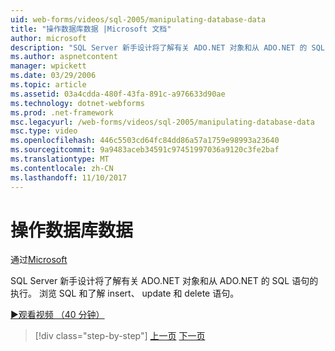 ```yaml
---
uid: web-forms/videos/sql-2005/manipulating-database-data
title: "操作数据库数据 |Microsoft 文档"
author: microsoft
description: "SQL Server 新手设计将了解有关 ADO.NET 对象和从 ADO.NET 的 SQL 语句的执行。 浏览 SQL 并了解有关插入、 更新和删除 sta。..."
ms.author: aspnetcontent
manager: wpickett
ms.date: 03/29/2006
ms.topic: article
ms.assetid: 03a4cdda-480f-43fa-891c-a976633d90ae
ms.technology: dotnet-webforms
ms.prod: .net-framework
msc.legacyurl: /web-forms/videos/sql-2005/manipulating-database-data
msc.type: video
ms.openlocfilehash: 446c5503cd64fc84dd86a57a1759e98993a23640
ms.sourcegitcommit: 9a9483aceb34591c97451997036a9120c3fe2baf
ms.translationtype: MT
ms.contentlocale: zh-CN
ms.lasthandoff: 11/10/2017
---
```

<a name="manipulating-database-data"></a>操作数据库数据
====================
通过[Microsoft](https://github.com/microsoft)

SQL Server 新手设计将了解有关 ADO.NET 对象和从 ADO.NET 的 SQL 语句的执行。 浏览 SQL 和了解 insert、 update 和 delete 语句。

[&#9654;观看视频 （40 分钟）](https://channel9.msdn.com/Blogs/ASP-NET-Site-Videos/manipulating-database-data)

>[!div class="step-by-step"]
[上一页](designing-relational-database-tables.md)
[下一页](more-structured-query-language.md)
